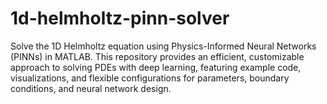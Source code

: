 # 1d-helmholtz-pinn-solver
Solve the 1D Helmholtz equation using Physics-Informed Neural Networks (PINNs) in MATLAB. This repository provides an efficient, customizable approach to solving PDEs with deep learning, featuring example code, visualizations, and flexible configurations for parameters, boundary conditions, and neural network design.
